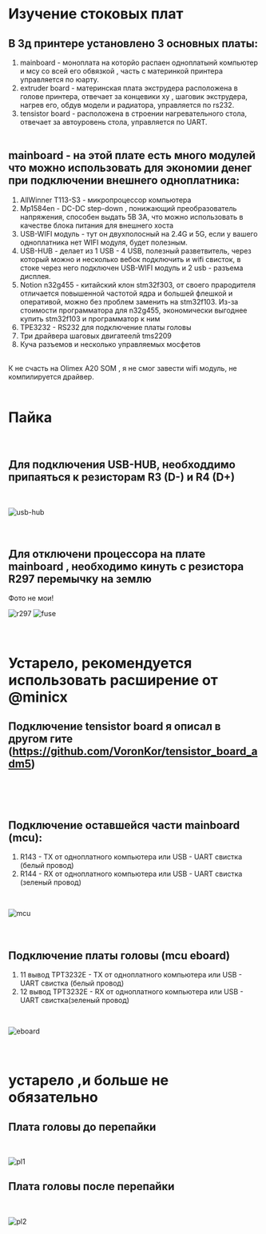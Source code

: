 # Изучение стоковых плат
## В 3д принтере установлено 3 основных платы:
1. mainboard - моноплата на которйо распаен одноплатынй компьютер и мсу со всей его обвязкой , часть с материнкой принтера управляется по юарту.
2. extruder board - материнская плата экструдера расположена в голове принтера, отвечает за концевики xy , шаговик экструдера, нагрев его, обдув модели и радиатора, управляется по rs232.
3. tensistor board - расположена в строении нагревательного стола, отвечает за автоуровень стола, управляется по UART.<br /><br />
## mainboard - на этой плате есть много модулей что можно использовать для экономии денег при подключении внешнего одноплатника:
1. AllWinner T113-S3 - микропроцессор компьютера
2. Mp1584en - DC-DC step-down , понижающий преобразователь напряжения, способен выдать 5В 3А, что можно использовать в качестве блока питания для внешнего хоста
3. USB-WIFI модуль - тут он двухполосный на 2.4G и 5G, если у вашего одноплатника нет WIFI модуля, будет полезным.
4. USB-HUB - делает из 1 USB - 4 USB, полезный разветвитель, через который можно и несколько вебок подключить и wifi свисток, в стоке через него подключен USB-WIFI модуль и 2 usb - разъема дисплея.
5. Notion n32g455 - китайский клон stm32f303, от своего прародителя отличается повышенной частотой ядра и большей флешкой и оперативой, можно без проблем заменить на  stm32f103. Из-за стоимости программатора для n32g455, экономически выгоднее купить stm32f103 и программатор к ним
6. TPE3232 - RS232  для подключение платы головы
7. Три драйвера шаговых двигатеелй tms2209
8. Куча разъемов и несколько управляемых мосфетов
<br />
К не счасть на Olimex A20 SOM , я не смог завести wifi модуль, не компилируется драйвер.
<br />
<br />

# Пайка

<br />

## Для подключения USB-HUB, необходдимо припаяться к резисторам R3 (D-) и R4 (D+)
<br />

![usb-hub](https://github.com/user-attachments/assets/3e3a146a-b1d1-405b-a40d-b68b04bef5d6)
<br />
<br />
<br />

## Для отключени процессора на плате mainboard , необходимо кинуть с резистора R297 перемычку на землю
Фото не мои!
<br />

![r297](https://i.ibb.co/9YbVZsz/302020547-0fbe2005-98d2-40fd-9680-3af80fbdd664.png)
![fuse](https://i.ibb.co/5Kt6CqG/302020560-d15508b5-2179-4b3f-8807-48be5b0bd5b8.png)
<br />
<br />
<br />

# Устарело, рекомендуется использовать расширение от @minicx 
## Подключение tensistor board я описал в другом гите (https://github.com/VoronKor/tensistor_board_adm5)
<br />
<br />
<br />

## Подключение оставшейся части mainboard (mcu):
1) R143 - TX от одноплатного компьютера или USB - UART свистка (белый провод)
2) R144 - RX от одноплатного компьютера или USB - UART свистка (зеленый провод)
<br />

![mcu](https://i.postimg.cc/15M66nPC/photo-2024-11-09-14-16-15.jpg)
<br />
<br />
<br />

## Подключение платы головы (mcu eboard)
1) 11 вывод TPT3232E - TX от одноплатного компьютера или USB - UART свистка (белый провод)
2) 12 вывод TPT3232E - RX от одноплатного компьютера или USB - UART свистка(зеленый провод)
<br />

![eboard](https://i.postimg.cc/nhzm1FhH/photo-2024-11-09-14-16-15-2.jpg)
<br />
<br />
<br />

# устарело ,и больше не обязательно
## Плата головы до перепайки
<br />

![pl1](https://i.ibb.co/8zYpP08/photo-2024-10-02-09-50-16.jpg[)
<br />
## Плата головы после перепайки 
<br />

![pl2](https://i.ibb.co/tz8Yp2b/photo-2024-10-21-18-36-54.jpg)
